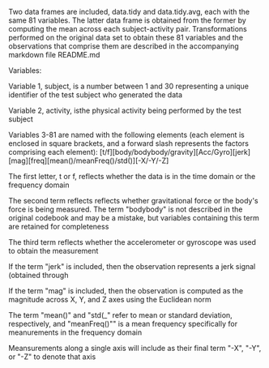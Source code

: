 Two data frames are included, data.tidy and data.tidy.avg, each with the same 81 variables. The latter data frame is obtained from the former by computing the mean across each subject-activity pair. Transformations performed on the original data set to obtain these 81 variables and the observations that comprise them are described in the accompanying markdown file README.md

Variables:

Variable 1, subject, is a number between 1 and 30 representing a unique identifier of the test subject who generated the data

Variable 2, activity, isthe physical activity being performed by the test subject

Variables 3-81 are named with the following elements (each element is enclosed in square brackets, and a forward slash represents the factors comprising each element):
[t/f][body/bodybody/gravity][Acc/Gyro][jerk][mag][freq][mean()/meanFreq()/std()][-X/-Y/-Z]

The first letter, t or f, reflects whether the data is in the time domain or the frequency domain

The second term reflects reflects whether gravitational force or the body's force is being measured. The term "bodybody" is not described in the original codebook and may be a mistake, but variables containing this term are retained for completeness

The third term reflects whether the accelerometer or gyroscope was used to obtain the measurement

If the term "jerk" is included, then the observation represents a jerk signal (obtained through

If the term "mag" is included, then the observation is computed as the magnitude across X, Y, and Z axes using the Euclidean norm

The term "mean()" and "std(_" refer to mean or standard deviation, respectively, and "meanFreq()"" is a mean frequency specifically for meanurements in the frequency domain

Meansurements along a single axis will include as their final term "-X", "-Y", or "-Z" to denote that axis




